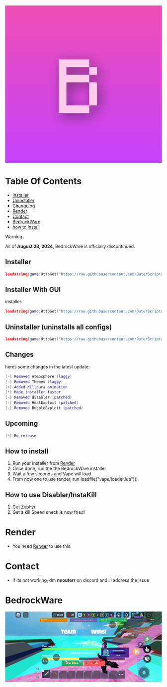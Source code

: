 ![BedrockWare logo](https://raw.githubusercontent.com/OuterScripts/BedrockWareee/main/dev/BedrockWareLogo.png)

# Table Of Contents
- [Installer](https://github.com/OuterScripts/BedrockWareee/tree/main?tab=readme-ov-file#Installer)
- [Uninstaller](https://github.com/OuterScripts/BedrockWareee/tree/main?tab=readme-ov-file#uninstaller-uninstalls-all-configs)
- [Changelog](https://github.com/OuterScripts/BedrockWareee/tree/main?tab=readme-ov-file#changelog)
- [Render](https://github.com/OuterScripts/BedrockWareee/tree/main?tab=readme-ov-file#render)
- [Contact](https://github.com/OuterScripts/BedrockWareee/tree/main?tab=readme-ov-file#contact)
- [BedrockWare](https://github.com/OuterScripts/BedrockWareee/tree/main?tab=readme-ov-file#bedrockware)
- [how to install](https://github.com/OuterScripts/BedrockWareee/tree/main?tab=readme-ov-file#howtoinstall)

> [!WARNING]
> As of **August 28, 2024**, BedrockWare is officially discontinued.

## Installer
```lua
loadstring(game:HttpGet("https://raw.githubusercontent.com/OuterScripts/BedrockWareee/main/Scripts/Installer.lua"))()
```

## Installer With GUI
installer:
```lua
loadstring(game:HttpGet("https://raw.githubusercontent.com/OuterScripts/BedrockWareee/main/dev/devinstaller.lua"))()
```
## Uninstaller (uninstalls all configs)
```lua
loadstring(game:HttpGet("https://raw.githubusercontent.com/OuterScripts/BedrockWareee/main/Scripts/uninstaller.lua"))()
```

## Changes
heres some changes in the latest update:
```lua
[-] Removed Atmosphere (laggy)
[-] Removed Themes (laggy)
[+] Added Killaura animation
[*] Made installer faster
[-] Removed disabler (patched)
[-] Removed HealExploit (patched)
[-] Removed BubbleExploit (patched)
```

## Upcoming
```lua
[*] Re-release
```

## How to install
1. Run your installer from [Render](discord.gg/render)
2. Once done, run the the BedrockWare installer
3. Wait a few seconds and Vape will load
4. From now one to use render, run loadfile("vape/loader.lua")()

## How to use Disabler/InstaKill
1. Get Zephyr
2. Get a kill
Speed check is now fried!

# Render
* You need [Render](https://discord.gg/render) to use this.

# Contact
* if its not working, dm **nnouterr** on discord and ill address the issue

# BedrockWare
![Unlimited Possibilities](https://raw.githubusercontent.com/OuterScripts/BedrockWareee/main/Screenshot_20240204-163741.png)
